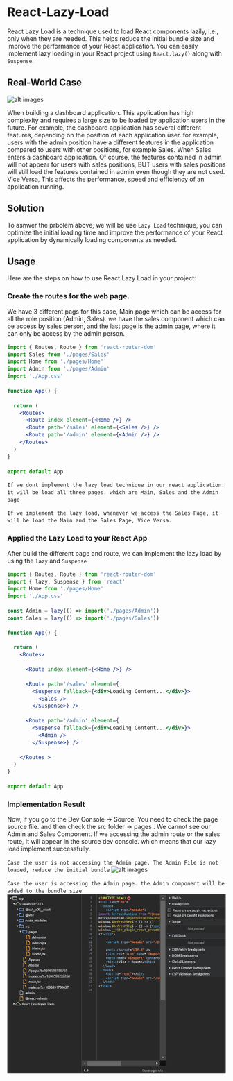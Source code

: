 # React-Lazy-Load
React Lazy Load is a technique used to load React components lazily, i.e., only when they are needed. This helps reduce the initial bundle size and improve the performance of your React application. You can easily implement lazy loading in your React project using `React.lazy()` along with `Suspense`.

## Real-World Case
![alt images]('/git-image/Scenario.png')

When building a dashboard application. This application has high complexity and requires a large size to be loaded by application users in the future. For example, the dashboard application has several different features, depending on the position of each application user. for example, users with the admin position have a different features in the application compared to users with other positions, for example Sales. When Sales enters a dashboard application. Of course, the features contained in admin will not appear for users with sales positions, BUT users with sales positions will still load the features contained in admin even though they are not used. Vice Versa, This affects the performance, speed and efficiency of an application running.

## Solution
To asnwer the prbolem above, we will be use `Lazy Load` technique, you can optimize the initial loading time and improve the performance of your React application by dynamically loading components as needed.

## Usage
Here are the steps on how to use React Lazy Load in your project:

### Create the routes for the web page.

We have 3 different pags for this case, Main page which can be access for all the role position (Admin, Sales). we have the sales component which can be access by sales person, and the last page is the admin page, where it can only be access by the admin person.

```jsx
import { Routes, Route } from 'react-router-dom'
import Sales from './pages/Sales'
import Home from './pages/Home'
import Admin from './pages/Admin'
import './App.css'

function App() {

  return (
    <Routes>
      <Route index element={<Home />} />
      <Route path='/sales' element={<Sales />} />
      <Route path='/admin' element={<Admin />} />
    </Routes>
  )
}

export default App
```
`If we dont implement the lazy load technique in our react application. it will be load all three pages. which are Main, Sales and the Admin page`

`If we implement the lazy load, whenever we access the Sales Page, it will be load the Main and the Sales Page, Vice Versa.`

### Applied the Lazy Load to your React App
After build the different page and route, we can implement the lazy load by using the `lazy` and `Suspense`
```jsx
import { Routes, Route } from 'react-router-dom'
import { lazy, Suspense } from 'react'
import Home from './pages/Home'
import './App.css'

const Admin = lazy(() => import('./pages/Admin'))
const Sales = lazy(() => import('./pages/Sales'))

function App() {

  return (
    <Routes>

      <Route index element={<Home />} />

      <Route path='/sales' element={
        <Suspense fallback={<div>Loading Content...</div>}>
          <Sales />
        </Suspense>} />

      <Route path='/admin' element={
        <Suspense fallback={<div>Loading Content...</div>}>
          <Admin />
        </Suspense>} />

    </Routes >
  )
}

export default App
```
### Implementation Result
Now, if you go to the Dev Console -> Source. You need to check the page source file. and then check the src folder -> pages . We cannot see our Admin and Sales Component. If we accessing the admin route or the sales route, it will appear in the source dev console. which means that our lazy load implement successfully.

`Case the user is not accessing the Admin page. The Admin File is not loaded, reduce the initial bundle`
![alt images]('/git-image/;azy-load.png')

`Case the user is accessing the Admin page. the Admin component will be added to the bundle size`
![alt images](/git-image/lazy-load2.png)